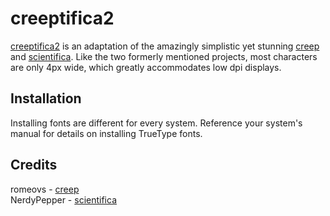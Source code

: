 # creeptifica2

[creeptifica2](https://github.com/Akuma/creeptifica) is an adaptation of the 
amazingly simplistic yet stunning [creep](https://github.com/romeovs/creep) 
and [scientifica](https://github.com/NerdyPepper/scientifica). Like the two 
formerly mentioned projects, most characters are only 4px wide, which greatly 
accommodates low dpi displays.

## Installation

Installing fonts are different for every system. Reference your system's manual
for details on installing TrueType fonts.

## Credits

romeovs - [creep](https://github.com/romeovs/creep)  
NerdyPepper - [scientifica](https://github.com/NerdyPepper/scientifica)  

